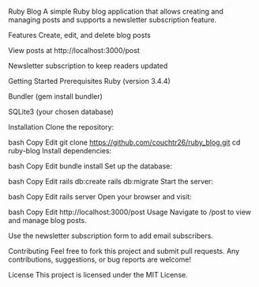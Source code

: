 Ruby Blog
A simple Ruby blog application that allows creating and managing posts and supports a newsletter subscription feature.

Features
Create, edit, and delete blog posts

View posts at http://localhost:3000/post

Newsletter subscription to keep readers updated

Getting Started
Prerequisites
Ruby (version 3.4.4)

Bundler (gem install bundler)

SQLite3 (your chosen database)

Installation
Clone the repository:

bash
Copy
Edit
git clone https://github.com/couchtr26/ruby_blog.git
cd ruby-blog
Install dependencies:

bash
Copy
Edit
bundle install
Set up the database:

bash
Copy
Edit
rails db:create
rails db:migrate
Start the server:

bash
Copy
Edit
rails server
Open your browser and visit:

bash
Copy
Edit
http://localhost:3000/post
Usage
Navigate to /post to view and manage blog posts.

Use the newsletter subscription form to add email subscribers.

Contributing
Feel free to fork this project and submit pull requests. Any contributions, suggestions, or bug reports are welcome!

License
This project is licensed under the MIT License.


